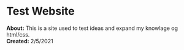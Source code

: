 # Test Website

**About:** This is a site used to test ideas and expand my knowlage og html/css. <br>
**Created:** 2/5/2021


